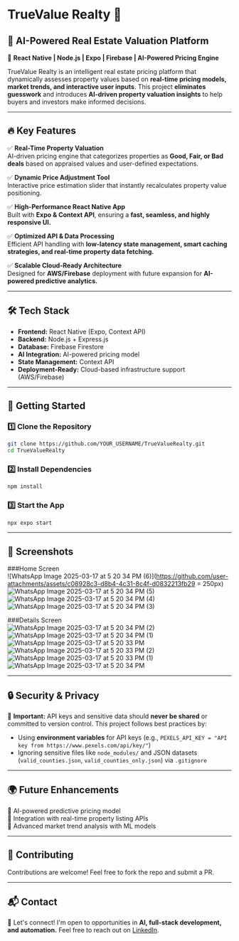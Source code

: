# TrueValue Realty 🏡

## 🚀 AI-Powered Real Estate Valuation Platform

📍 **React Native | Node.js | Expo | Firebase | AI-Powered Pricing Engine**

TrueValue Realty is an intelligent real estate pricing platform that dynamically assesses property values based on **real-time pricing models, market trends, and interactive user inputs**. This project **eliminates guesswork** and introduces **AI-driven property valuation insights** to help buyers and investors make informed decisions.

---

## 🔥 Key Features

✅ **Real-Time Property Valuation**  
AI-driven pricing engine that categorizes properties as **Good, Fair, or Bad deals** based on appraised values and user-defined expectations.

✅ **Dynamic Price Adjustment Tool**  
Interactive price estimation slider that instantly recalculates property value positioning.

✅ **High-Performance React Native App**  
Built with **Expo & Context API**, ensuring a **fast, seamless, and highly responsive UI.**

✅ **Optimized API & Data Processing**  
Efficient API handling with **low-latency state management, smart caching strategies, and real-time property data fetching.**

✅ **Scalable Cloud-Ready Architecture**  
Designed for **AWS/Firebase** deployment with future expansion for **AI-powered predictive analytics.**

---

## 🛠 Tech Stack

- **Frontend:** React Native (Expo, Context API)  
- **Backend:** Node.js + Express.js  
- **Database:** Firebase Firestore  
- **AI Integration:** AI-powered pricing model  
- **State Management:** Context API  
- **Deployment-Ready:** Cloud-based infrastructure support (AWS/Firebase)  

---

## 🚀 Getting Started

### **1️⃣ Clone the Repository**
```sh
git clone https://github.com/YOUR_USERNAME/TrueValueRealty.git
cd TrueValueRealty
```

### **2️⃣ Install Dependencies**
```sh
npm install
```

### **3️⃣ Start the App**
```sh
npx expo start
```

---

## 📸 Screenshots

###Home Screen   
![WhatsApp Image 2025-03-17 at 5 20 34 PM (6)](https://github.com/user-attachments/assets/c08928c3-d8b4-4c31-8c4f-d0832213fb29 = 250px)
![WhatsApp Image 2025-03-17 at 5 20 34 PM (5)](https://github.com/user-attachments/assets/8d121fb7-6d17-4df1-b4d1-3c9fa71da9cd)
![WhatsApp Image 2025-03-17 at 5 20 34 PM (4)](https://github.com/user-attachments/assets/ea7c35dc-7a91-42e7-9f1d-e0c7c8a5c1cd)
![WhatsApp Image 2025-03-17 at 5 20 34 PM (3)](https://github.com/user-attachments/assets/68380243-fe06-447b-903f-4d854c5b88db)

###Details Screen   
![WhatsApp Image 2025-03-17 at 5 20 34 PM (2)](https://github.com/user-attachments/assets/35f12791-343e-4d26-ab54-f9892aad9d97)
![WhatsApp Image 2025-03-17 at 5 20 34 PM (1)](https://github.com/user-attachments/assets/81e76a26-f365-4657-ab89-891f0093457a)
![WhatsApp Image 2025-03-17 at 5 20 33 PM](https://github.com/user-attachments/assets/681d0705-29d0-4c51-b269-bf2dbaddbd11)
![WhatsApp Image 2025-03-17 at 5 20 33 PM (2)](https://github.com/user-attachments/assets/1fe051f9-7679-4529-84a6-65fe8e7eb7ca)
![WhatsApp Image 2025-03-17 at 5 20 33 PM (1)](https://github.com/user-attachments/assets/53966c55-4600-444f-9396-7c205dba54e8)
![WhatsApp Image 2025-03-17 at 5 20 34 PM](https://github.com/user-attachments/assets/78413b9a-0357-4131-a80d-a47067f49eec)


---

## 🔒 Security & Privacy

🚨 **Important:** API keys and sensitive data should **never be shared** or committed to version control. This project follows best practices by:
- Using **environment variables** for API keys (e.g., `PEXELS_API_KEY = "API key from https://www.pexels.com/api/key/"`)
- Ignoring sensitive files like `node_modules/` and JSON datasets (`valid_counties.json`, `valid_counties_only.json`) via `.gitignore`

---

## 🌍 Future Enhancements

🚀 AI-powered predictive pricing model  
🚀 Integration with real-time property listing APIs  
🚀 Advanced market trend analysis with ML models  

---

## 🤝 Contributing
Contributions are welcome! Feel free to fork the repo and submit a PR.

---

## 📬 Contact
💬 Let's connect! I'm open to opportunities in **AI, full-stack development, and automation.** Feel free to reach out on [LinkedIn](https://www.linkedin.com/in/YOURPROFILE/).

